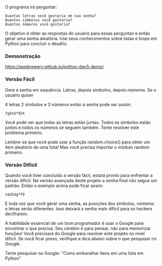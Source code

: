 O programa irá perguntar:
```
Quantas letras você gostaria em sua senha?
Quantos símbolos você gostaria?
Quantos números você gostaria?
```
O objetivo é obter as respostas do usuário para essas perguntas e então gerar uma senha aleatória. Use seus conhecimentos sobre listas e loops em Python para concluir o desafio.

### Demonstração
https://appbrewery.github.io/python-day5-demo/

### Versão Fácil
Gere a senha em sequência. Letras, depois símbolos, depois números. Se o usuário quiser

4 letras
2 símbolos e
3 números
então a senha pode ser assim:

`fgdx$*924`

Você pode ver que todas as letras estão juntas. Todos os símbolos estão juntos e todos os números se seguem também. Tente resolver este problema primeiro.

<div class="hint">
  Lembre-se que você pode usar a função random.choice() para obter um item aleatório de uma lista! Mas você precisa importar o módulo random primeiro.
</div>


### Versão Difícil
Quando você tiver concluído a versão fácil, estará pronto para enfrentar a versão difícil. Na versão avançada deste projeto a senha final não segue um padrão. Então o exemplo acima pode ficar assim:

`x$d24g*f9`

E toda vez que você gerar uma senha, as posições dos símbolos, números e letras serão diferentes. Isso deixará a senha mais difícil para os hackers decifrarem.

A habilidade essencial de um bom programador é usar o Google para encontrar o que precisa. Seu cérebro é para pensar, não para memorizar funções! Você precisará do Google para resolver este projeto no nível difícil. Se você ficar preso, verifique a dica abaixo sobre o que pesquisar no Google.

<div class="hint">
  Tente pesquisar no Google: "Como embaralhar itens em uma lista em Python"
</div>